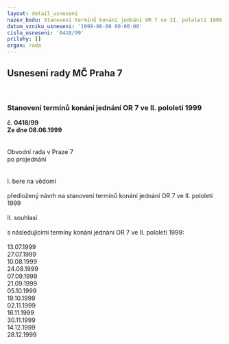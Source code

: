 ```yaml
---
layout: detail_usneseni
nazev_bodu: Stanovení termínů konání jednání OR 7 ve II. pololetí 1999
datum_vzniku_usneseni: '1999-06-08 00:00:00'
cislo_usneseni: '0418/99'
prilohy: []
organ: rada
---
```

<div id="ucUsn_pList" class="usn">
	<span><h2>Usnesení rady MČ Praha 7 </h2>
<br></span><div class="standBody">
<span><h3>Stanovení termínů konání jednání OR 7 ve II. pololetí 1999</h3></span><div class="center">
		<strong>č. 0418/99</strong><br>
	</div>
<div class="center">
		<strong>Ze dne 08.06.1999</strong><br><br>
	</div>
<br>Obvodní rada v Praze 7<br>po projednání<br><br><br>I.	bere na vědomí<br><br> předložený návrh na stanovení termínů konání jednání OR 7 ve II. pololetí 1999<br><br>II.	souhlasí <br><br>s následujícími termíny konání jednání OR 7 ve II. pololetí 1999:<br><br>13.07.1999<br>27.07.1999<br>10.08.1999<br>24.08.1999<br>07.09.1999<br>21.09.1999<br>05.10.1999<br>19.10.1999<br>02.11.1999<br>16.11.1999<br>30.11.1999<br>14.12.1999<br>28.12.1999<br>
</div>
</div>